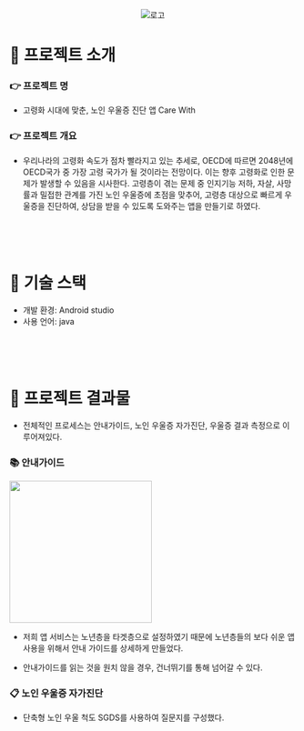 <div align=center>
  
  ![로고](https://user-images.githubusercontent.com/84820008/208080797-1abb7ffe-f439-49fa-84d4-b5913d07941b.png)
  
</div>

#  🌿 프로젝트 소개

### 👉 프로젝트 명

- 고령화 시대에 맞춘, 노인 우울증 진단 앱 Care With

### 👉 프로젝트 개요

- 우리나라의 고령화 속도가 점차 빨라지고 있는 추세로, OECD에 따르면 2048년에 OECD국가 중 가장 고령 국가가 될 것이라는 전망이다. 이는 향후 고령화로 인한 문제가 발생할 수 있음을 시사한다. 고령층이 겪는 문제 중 인지기능 저하, 자살, 사망률과 밀접한 관계를 가진 노인 우울증에 초점을 맞추어, 고령층 대상으로 빠르게 우울증을 진단하여, 상담을 받을 수 있도록 도와주는 앱을 만들기로 하였다.

<br/>
<br/>
<br/>

#  🔨 기술 스택

- 개발 환경: Android studio
- 사용 언어: java

<br/>
<br/>
<br/>

# 🎁 프로젝트 결과물

- 전체적인 프로세스는 안내가이드, 노인 우울증 자가진단, 우울증 결과 측정으로 이루어져있다.
  

### 📚 안내가이드

<img src="https://user-images.githubusercontent.com/84820008/208084387-a1c8753d-5310-4c19-9694-89031eeb375f.png" width="250"/>

- 저희 앱 서비스는 노년층을 타겟층으로 설정하였기 때문에 노년층들의 보다 쉬운 앱 사용을 위해서 안내 가이드를 상세하게 만들었다. 

- 안내가이드를 읽는 것을 원치 않을 경우, 건너뛰기를 통해 넘어갈 수 있다.

### 📋 노인 우울증 자가진단

- 단축형 노인 우울 척도 SGDS를 사용하여 질문지를 구성했다. 
